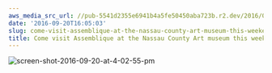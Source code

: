 ```yaml
---
aws_media_src_url: //pub-5541d2355e6941b4a5fe50450aba723b.r2.dev/2016/09/screen-shot-2016-09-20-at-4-02-55-pm.png
date: '2016-09-20T16:05:03'
slug: come-visit-assemblique-at-the-nassau-county-art-museum-this-weekend-924-and-925
title: Come visit Assemblique at the Nassau County Art museum this weekend, 9/24 and 9/25
---
```


 ![screen-shot-2016-09-20-at-4-02-55-pm](//pub-5541d2355e6941b4a5fe50450aba723b.r2.dev/2016/09/screen-shot-2016-09-20-at-4-02-55-pm.png?w=602)